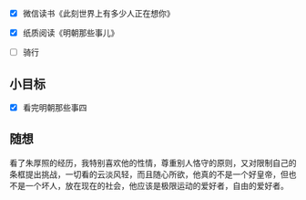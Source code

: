 - [x] 微信读书《此刻世界上有多少人正在想你》
- [x] 纸质阅读《明朝那些事儿》
- [ ] 骑行


## 小目标
- [x] 看完明朝那些事四

## 随想
看了朱厚照的经历，我特别喜欢他的性情，尊重别人恪守的原则，又对限制自己的条框提出挑战，一切看的云淡风轻，而且随心所欲，他真的不是一个好皇帝，但也不是一个坏人，放在现在的社会，他应该是极限运动的爱好者，自由的爱好者。